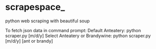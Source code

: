 # scrapespace_
python web scraping with beautiful soup



To fetch json data in command prompt:
	Default Anteatery:
		python scraper.py [m/d/y]
	Select Anteatery or Brandywine:
		python scraper.py [m/d/y] [ant or brandy]